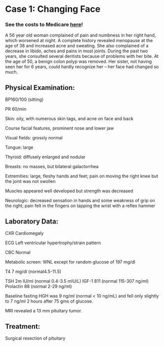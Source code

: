 # Case 1: Changing Face

### See the costs to Medicare <a href="https://jpoles1.github.io/economed/?locale=MANHATTAN%2C%20NY&outpatient=Office%2Foutpatient%20visit%20est%20-%2099211%2CX-ray%20exam%20chest%202%20views%20-%2071046%2CElectrocardiogram%20complete%20-%2093000%2CComplete%20cbc%20automated%20-%2085027%2CComprehen%20metabolic%20panel%20-%2080053%2CAssay%20of%20thyroid%20(t3%20or%20t4)%20-%2084479%2CAssay%20thyroid%20stim%20hormone%20-%2084443%2CAssay%20of%20somatomedin%20-%2084305%2CAssay%20of%20prolactin%20-%2084146%2CAssay%20growth%20hormone%20(hgh)%20-%2083003%2CAssay%20growth%20hormone%20(hgh)%20-%2083003%2CMri%20brain%20w%2Fo%20dye%20-%2070557%2CRemoval%20of%20pituitary%20gland%20-%2061548" target="_blank">here</a>!


A 56 year old woman complained of pain and numbness in her right hand, which worsened at night. A complete history revealed menopause at the age of 38 and increased acne and sweating. She also complained of a decrease in libido, aches and pains in most joints. During the past two years, she consulted several dentists because of problems with her bite. At the age of 50, a benign colon polyp was removed. Her sister, not having seen her for 6 years, could hardly recognize her – her face had changed so much.

## Physical Examination: 

BP160/100 (sitting) 

PR 60/min

Skin: oily, with numerous skin tags, and acne on face and back

Course facial features, prominent nose and lower jaw

Visual fields: grossly normal

Tongue: large

Thyroid: diffusely enlarged and nodular

Breasts: no masses, but bilateral galactorrhea

Extremities: large, fleshy hands and feet; pain on moving the right knee but the joint was not swollen

Muscles appeared well developed but strength was decreased

Neurologic: decreased sensation in hands and some weakness of grip on the right; pain felt in the fingers on tapping the wrist with a reflex hammer 

## Laboratory Data:

CXR     Cardiomegaly

ECG     Left ventricular hypertrophy/strain pattern

CBC     Normal

Metabolic screen:  WNL except for random glucose of 197 mg/dl

T4      7 mg/dl   (normal4.5-11.5)

TSH    2m IU/ml (normal 0.4-3.5 mIU/L)
IGF-1 811 (normal 115-307 ng/ml)
Prolactin 88 (normal 2-29 ng/ml)

Baseline fasting HGH was 9 ng/ml (normal < 10 ng/mL) and fell only slightly to 7 ng/ml 2 hours after 75 gms of glucose.

MRI revealed a 13 mm pituitary tumor.

## Treatment:
Surgical resection of pituitary 
